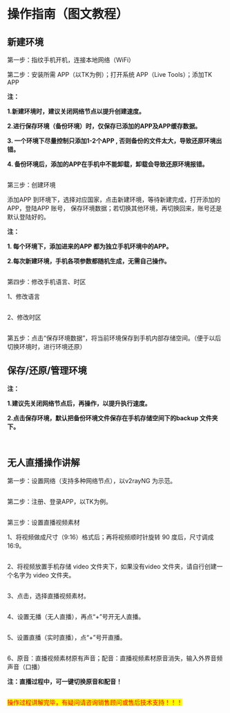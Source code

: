 # 操作指南（图文教程）

## 新建环境

第一步：指纹手机开机，连接本地网络（WiFi）

第二步：安装所需 APP（以TK为例）；打开系统 APP（Live Tools）；添加TK APP

**注：**

**1.新建环境时，建议关闭网络节点以提升创建速度。**

**2.进行保存环境（备份环境）时，仅保存已添加的APP及APP缓存数据。**

**3. 一个环境下尽量控制只添加1-2个APP , 否则备份的文件太大，导致还原环境出错。**

**4. 备份环境后，添加的APP在手机中不能卸载，卸载会导致还原环境报错。**

<figure><img src="../.gitbook/assets/image2.png" alt=""><figcaption></figcaption></figure>

第三步：创建环境

添加APP 到环境下，选择对应国家，点击新建环境，等待新建完成，打开添加的APP，登陆APP 账号， 保存环境数据；若切换其他环境，再切换回来，账号还是默认登陆好的。

**注：**

**1. 每个环境下，添加进来的APP 都为独立手机环境中的APP。**

**2.每次新建环境，手机各项参数都随机生成，无需自己操作。**



<figure><img src="../.gitbook/assets/bb.png" alt=""><figcaption></figcaption></figure>

第四步：修改手机语言、时区

1、修改语言

<figure><img src="../.gitbook/assets/3 (16).png" alt=""><figcaption></figcaption></figure>

2、修改时区

<figure><img src="../.gitbook/assets/image (24).png" alt=""><figcaption></figcaption></figure>

第五步：点击“保存环境数据”，将当前环境保存到手机内部存储空间。（便于以后切换环境时，进行环境还原）

## 保存/还原/管理环境

**注：**

**1.建议先关闭网络节点后，再操作，以提升执行速度。**

**2.点击保存环境，默认把备份环境文件保存在手机存储空间下的backup 文件夹下。**

<figure><img src="../.gitbook/assets/image (4).png" alt=""><figcaption></figcaption></figure>

<figure><img src="../.gitbook/assets/image (77).png" alt=""><figcaption></figcaption></figure>

## 无人直播操作讲解

第一步：设置网络（支持多种网络节点），以v2rayNG 为示范。

<figure><img src="../.gitbook/assets/5 (1).png" alt=""><figcaption></figcaption></figure>

第二步：注册、登录APP，以TK为例。

<figure><img src="../.gitbook/assets/6.png" alt=""><figcaption></figcaption></figure>

第三步：设置直播视频素材

1、将视频做成尺寸（9:16）格式后；再将视频顺时针旋转 90 度后，尺寸调成 16:9。

<figure><img src="../.gitbook/assets/image (52) (1).png" alt=""><figcaption></figcaption></figure>

2、将视频放置手机存储 video 文件夹下，如果没有video 文件夹，请自行创建一个名字为 video 文件夹。

<figure><img src="../.gitbook/assets/image (50).png" alt=""><figcaption></figcaption></figure>

3、点击，选择直播视频素材。

<figure><img src="../.gitbook/assets/image (58).png" alt=""><figcaption></figcaption></figure>

4、设置无播（无人直播），再点“+”号开无人直播。

<figure><img src="../.gitbook/assets/77.png" alt=""><figcaption></figcaption></figure>

5、设置直播（实时直播），点“+”号开直播。

<figure><img src="../.gitbook/assets/image (15).png" alt=""><figcaption></figcaption></figure>

6、原音：直播视频素材原有声音；配音：直播视频素材原音消失，输入外界音频声音（口播）

**注：直播过程中，可一键切换原音和配音！**

<figure><img src="../.gitbook/assets/image (69).png" alt=""><figcaption></figcaption></figure>



<mark style="color:red;">操作过程讲解完毕，有疑问请咨询销售顾问或售后技术支持！！！</mark>
